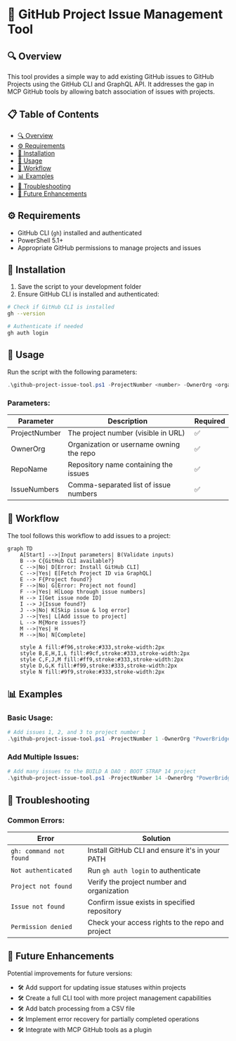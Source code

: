 # 🔧 GitHub Project Issue Management Tool

## 🔍 Overview

This tool provides a simple way to add existing GitHub issues to GitHub Projects using the GitHub CLI and GraphQL API. It addresses the gap in MCP GitHub tools by allowing batch association of issues with projects.

## 📋 Table of Contents
- [🔍 Overview](#overview)
- [⚙️ Requirements](#requirements)
- [🚀 Installation](#installation)
- [📘 Usage](#usage)
- [🔄 Workflow](#workflow)
- [📊 Examples](#examples)
- [🔧 Troubleshooting](#troubleshooting)
- [🔄 Future Enhancements](#future-enhancements)

## ⚙️ Requirements

- GitHub CLI (`gh`) installed and authenticated
- PowerShell 5.1+
- Appropriate GitHub permissions to manage projects and issues

## 🚀 Installation

1. Save the script to your development folder
2. Ensure GitHub CLI is installed and authenticated:

```bash
# Check if GitHub CLI is installed
gh --version

# Authenticate if needed
gh auth login
```

## 📘 Usage

Run the script with the following parameters:

```powershell
.\github-project-issue-tool.ps1 -ProjectNumber <number> -OwnerOrg <organization> -RepoName <repository> -IssueNumbers <comma-separated-issue-numbers>
```

### Parameters:

| Parameter | Description | Required |
|-----------|-------------|----------|
| ProjectNumber | The project number (visible in URL) | ✅ |
| OwnerOrg | Organization or username owning the repo | ✅ |
| RepoName | Repository name containing the issues | ✅ |
| IssueNumbers | Comma-separated list of issue numbers | ✅ |

## 🔄 Workflow

The tool follows this workflow to add issues to a project:

```mermaid
graph TD
    A[Start] -->|Input parameters| B(Validate inputs)
    B --> C{GitHub CLI available?}
    C -->|No| D[Error: Install GitHub CLI]
    C -->|Yes| E[Fetch Project ID via GraphQL]
    E --> F{Project found?}
    F -->|No| G[Error: Project not found]
    F -->|Yes| H[Loop through issue numbers]
    H --> I[Get issue node ID]
    I --> J{Issue found?}
    J -->|No| K[Skip issue & log error]
    J -->|Yes| L[Add issue to project]
    L --> M{More issues?}
    M -->|Yes| H
    M -->|No| N[Complete]
    
    style A fill:#f96,stroke:#333,stroke-width:2px
    style B,E,H,I,L fill:#9cf,stroke:#333,stroke-width:2px
    style C,F,J,M fill:#ff9,stroke:#333,stroke-width:2px
    style D,G,K fill:#f99,stroke:#333,stroke-width:2px
    style N fill:#9f9,stroke:#333,stroke-width:2px
```

## 📊 Examples

### Basic Usage:

```powershell
# Add issues 1, 2, and 3 to project number 1
.\github-project-issue-tool.ps1 -ProjectNumber 1 -OwnerOrg "PowerBridge-ai" -RepoName "BAD" -IssueNumbers 1,2,3
```

### Add Multiple Issues:

```powershell
# Add many issues to the BUILD A DAO : BOOT STRAP 14 project
.\github-project-issue-tool.ps1 -ProjectNumber 14 -OwnerOrg "PowerBridge-ai" -RepoName "BAD" -IssueNumbers 1,2,3,4,5,6,7,8,9,10,11,12
```

## 🔧 Troubleshooting

### Common Errors:

| Error | Solution |
|-------|----------|
| `gh: command not found` | Install GitHub CLI and ensure it's in your PATH |
| `Not authenticated` | Run `gh auth login` to authenticate |
| `Project not found` | Verify the project number and organization |
| `Issue not found` | Confirm issue exists in specified repository |
| `Permission denied` | Check your access rights to the repo and project |

## 🔄 Future Enhancements

Potential improvements for future versions:

- 🛠️ Add support for updating issue statuses within projects
- 🛠️ Create a full CLI tool with more project management capabilities
- 🛠️ Add batch processing from a CSV file
- 🛠️ Implement error recovery for partially completed operations
- 🛠️ Integrate with MCP GitHub tools as a plugin 